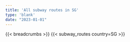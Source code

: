 ```yaml
---
title: 'All subway routes in SG'
type: 'blank'
date: "2023-01-01"
---
```


{{< breadcrumbs >}}
{{< subway_routes country=SG >}}
